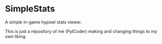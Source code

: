 # SimpleStats
A simple in-game hypixel stats viewer.

This is just a repository of me (PyICoder) making and changing things to my own liking.
